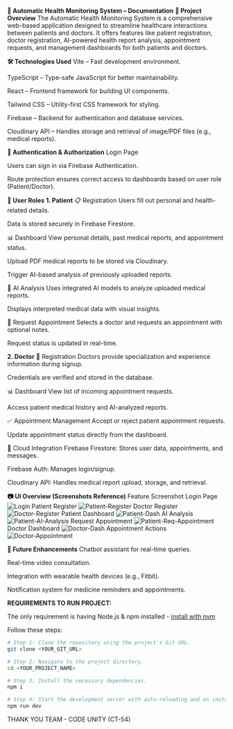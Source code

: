 **📄 Automatic Health Monitoring System – Documentation**
**📌 Project Overview**
The Automatic Health Monitoring System is a comprehensive web-based application designed to streamline healthcare interactions between patients and doctors. It offers features like patient registration, doctor registration, AI-powered health report analysis, appointment requests, and management dashboards for both patients and doctors.

**🛠️ Technologies Used**
Vite – Fast development environment.

TypeScript – Type-safe JavaScript for better maintainability.

React – Frontend framework for building UI components.

Tailwind CSS – Utility-first CSS framework for styling.

Firebase – Backend for authentication and database services.

Cloudinary API – Handles storage and retrieval of image/PDF files (e.g., medical reports).

**🔐 Authentication & Authorization**
Login Page

Users can sign in via Firebase Authentication.

Route protection ensures correct access to dashboards based on user role (Patient/Doctor).

**👤 User Roles**
**1. Patient**
📋 Registration
Users fill out personal and health-related details.

Data is stored securely in Firebase Firestore.

📊 Dashboard
View personal details, past medical reports, and appointment status.

Upload PDF medical reports to be stored via Cloudinary.

Trigger AI-based analysis of previously uploaded reports.

🤖 AI Analysis
Uses integrated AI models to analyze uploaded medical reports.

Displays interpreted medical data with visual insights.

📅 Request Appointment
Selects a doctor and requests an appointment with optional notes.

Request status is updated in real-time.

**2. Doctor**
📝 Registration
Doctors provide specialization and experience information during signup.

Credentials are verified and stored in the database.

📊 Dashboard
View list of incoming appointment requests.

Access patient medical history and AI-analyzed reports.

✅ Appointment Management
Accept or reject patient appointment requests.

Update appointment status directly from the dashboard.

📁 Cloud Integration
Firebase Firestore: Stores user data, appointments, and messages.

Firebase Auth: Manages login/signup.

Cloudinary API: Handles medical report upload, storage, and retrieval.

**📷 UI Overview (Screenshots Reference)**
Feature	Screenshot
Login Page	![Login](https://github.com/user-attachments/assets/10d4e4fb-d7c1-462d-b21d-62944e13b142)
Patient Register	![Patient-Register](https://github.com/user-attachments/assets/c4b164cc-f508-4cea-a522-6228427bf203)
Doctor Register	![Doctor-Register](https://github.com/user-attachments/assets/41390c59-a446-438d-8684-abd81572fa07)
Patient Dashboard	![Patient-Dash](https://github.com/user-attachments/assets/6c74ee6a-db25-473d-becc-41bfb8468276)
AI Analysis	![Patient-AI-Analysis](https://github.com/user-attachments/assets/b041a577-8fa3-4419-a738-d951cc25d910)
Request Appointment	![Patient-Req-Appointment](https://github.com/user-attachments/assets/64b1ec5c-83e5-4dc7-be81-02ccfa03087d)
Doctor Dashboard	![Doctor-Dash](https://github.com/user-attachments/assets/302c730f-14f7-48db-aa68-40f3273c897b)
Appointment Actions	![Doctor-Appointment](https://github.com/user-attachments/assets/a1eb5c5c-cb74-4ad9-afa8-f3cc6edaa1f6)

**🚀 Future Enhancements**
Chatbot assistant for real-time queries.

Real-time video consultation.

Integration with wearable health devices (e.g., Fitbit).

Notification system for medicine reminders and appointments.

**REQUIREMENTS TO RUN PROJECT:**

The only requirement is having Node.js & npm installed - [install with nvm](https://github.com/nvm-sh/nvm#installing-and-updating)

Follow these steps:

```sh
# Step 1: Clone the repository using the project's Git URL.
git clone <YOUR_GIT_URL>

# Step 2: Navigate to the project directory.
cd <YOUR_PROJECT_NAME>

# Step 3: Install the necessary dependencies.
npm i

# Step 4: Start the development server with auto-reloading and an instant preview.
npm run dev
```
THANK YOU 
TEAM - CODE UNITY (CT-54)


